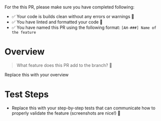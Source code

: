 For the this PR, please make sure you have completed following:

- ✅ Your code is builds clean without any errors or warnings 🚀
- ✅ You have linted and formatted your code 🧹
- ✅ You have named this PR using the following format: `[AH-###] Name of the feature`

# Overview

> What feature does this PR add to the branch? 🤷

Replace this with your overview

# Test Steps

- Replace this with your step-by-step tests that can communicate how to properly validate the feature (screenshots are nice!) 🧪
